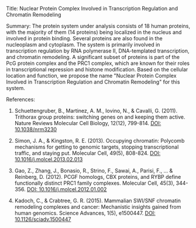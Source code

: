 Title: Nuclear Protein Complex Involved in Transcription Regulation and Chromatin Remodeling

Summary: The protein system under analysis consists of 18 human proteins, with the majority of them (14 proteins) being localized in the nucleus and involved in protein binding. Several proteins are also found in the nucleoplasm and cytoplasm. The system is primarily involved in transcription regulation by RNA polymerase II, DNA-templated transcription, and chromatin remodeling. A significant subset of proteins is part of the PcG protein complex and the PRC1 complex, which are known for their roles in transcriptional repression and histone modification. Based on the cellular location and function, we propose the name "Nuclear Protein Complex Involved in Transcription Regulation and Chromatin Remodeling" for this system.

References:

1. Schuettengruber, B., Martinez, A. M., Iovino, N., & Cavalli, G. (2011). Trithorax group proteins: switching genes on and keeping them active. Nature Reviews Molecular Cell Biology, 12(12), 799-814. [DOI: 10.1038/nrm3230](https://www.nature.com/articles/nrm3230)

2. Simon, J. A., & Kingston, R. E. (2013). Occupying chromatin: Polycomb mechanisms for getting to genomic targets, stopping transcriptional traffic, and staying put. Molecular Cell, 49(5), 808-824. [DOI: 10.1016/j.molcel.2013.02.013](https://www.cell.com/molecular-cell/fulltext/S1097-2765(13)00148-2)

3. Gao, Z., Zhang, J., Bonasio, R., Strino, F., Sawai, A., Parisi, F., ... & Reinberg, D. (2012). PCGF homologs, CBX proteins, and RYBP define functionally distinct PRC1 family complexes. Molecular Cell, 45(3), 344-356. [DOI: 10.1016/j.molcel.2012.01.002](https://www.cell.com/molecular-cell/fulltext/S1097-2765(12)00050-2)

4. Kadoch, C., & Crabtree, G. R. (2015). Mammalian SWI/SNF chromatin remodeling complexes and cancer: Mechanistic insights gained from human genomics. Science Advances, 1(5), e1500447. [DOI: 10.1126/sciadv.1500447](https://advances.sciencemag.org/content/1/5/e1500447)